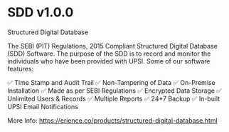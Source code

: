 # SDD v1.0.0
Structured Digital Database

The SEBI (PIT) Regulations, 2015 Compliant Structured Digital Database (SDD) Software. The purpose of the SDD is to record and monitor the individuals who have been provided with UPSI. Some of our software features:

✅  Time Stamp and Audit Trail
✅  Non-Tampering of Data
✅  On-Premise Installation
✅  Made as per SEBI Regulations
✅  Encrypted Data Storage
✅  Unlimited Users & Records
✅  Multiple Reports
✅  24*7 Backup
✅ In-built UPSI Email Notifications

More Info:
https://erience.co/products/structured-digital-database.html
